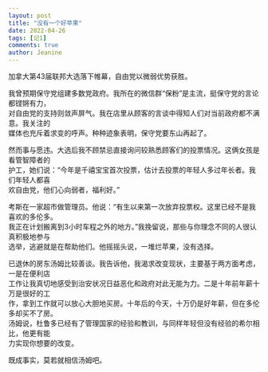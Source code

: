 ```yaml
---
layout: post
title: "没有一个好苹果"
date: 2022-04-26
tags: [记1]
comments: true
author: Jeanine 
---
```

加拿大第43届联邦大选落下帷幕，自由党以微弱优势获胜。  

我曾预期保守党组建多数党政府。我所在的微信群“保粉”是主流，挺保守党的言论都铿锵有力，  
对自由党的支持则敛声屏气。我在店里从顾客的言谈中得知人们对当前政府都不满意。我关注的  
媒体也充斥着求变的呼声。种种迹象表明，保守党要东山再起了。  

然而事与愿违。大选后我不顾禁忌直接询问较熟悉顾客们的投票情况。这俩女孩是看管智障者的  
护工，她们说：“今年是千禧宝宝首次投票，估计去投票的年轻人多过年长者。我们年轻人都喜  
欢自由党，他们心向弱者，福利好。”  

考斯在一家超市做管理员。他说：“有生以来第一次放弃投票权。这里已经不是我喜欢的多伦多。  
我正在计划搬离到3小时车程之外的地方。”我挽留说，那些与你理念不同的人很认真积极地参与  
选举，逃避就是在帮助他们。他摇摇头说，一堆烂苹果，没有选择。  

已退休的房东汤姆比较善谈。我告诉他，我渴求改变现状，主要基于两方面考虑，一是在便利店  
工作让我真切地感受到治安状况日益恶化和政府对此无能为力。二是十年前年薪十万是很好的工  
作，拿到工作就可以放心大胆地买房。十年后的今天，十万仍是好年薪，但在多伦多却买不了房。    
汤姆说，杜鲁多已经有了管理国家的经验和教训，与同样年轻但没有经验的希尔相比，他更有能  
力实现你想要的改变。  

既成事实，莫若就相信汤姆吧。

